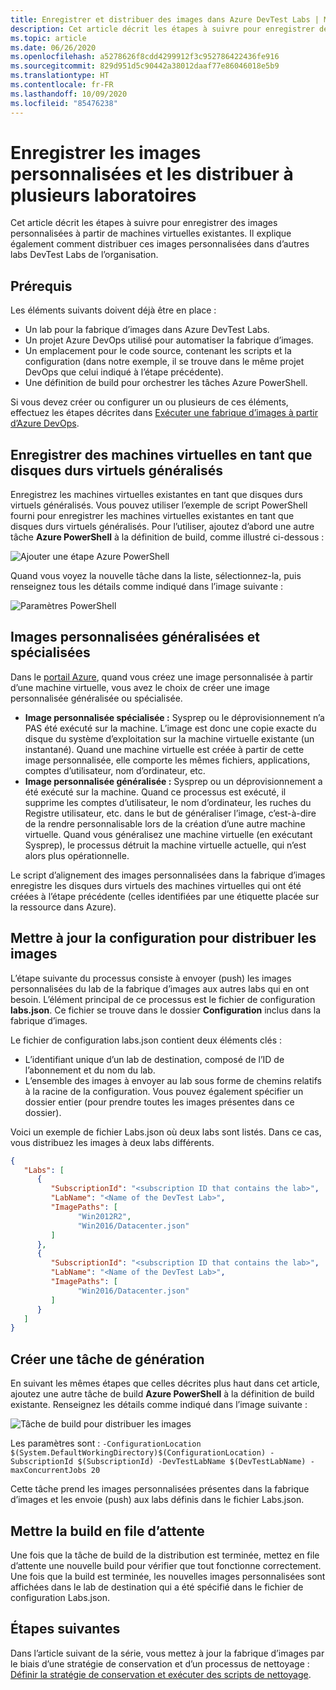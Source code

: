 ```yaml
---
title: Enregistrer et distribuer des images dans Azure DevTest Labs | Microsoft Docs
description: Cet article décrit les étapes à suivre pour enregistrer des images personnalisées à partir de machines virtuelles existantes dans Azure DevTest Labs.
ms.topic: article
ms.date: 06/26/2020
ms.openlocfilehash: a5278626f8cdd4299912f3c952786422436fe916
ms.sourcegitcommit: 829d951d5c90442a38012daaf77e86046018e5b9
ms.translationtype: HT
ms.contentlocale: fr-FR
ms.lasthandoff: 10/09/2020
ms.locfileid: "85476238"
---
```

# <a name="save-custom-images-and-distribute-to-multiple-labs"></a>Enregistrer les images personnalisées et les distribuer à plusieurs laboratoires
Cet article décrit les étapes à suivre pour enregistrer des images personnalisées à partir de machines virtuelles existantes. Il explique également comment distribuer ces images personnalisées dans d’autres labs DevTest Labs de l’organisation.

## <a name="prerequisites"></a>Prérequis
Les éléments suivants doivent déjà être en place :

- Un lab pour la fabrique d’images dans Azure DevTest Labs.
- Un projet Azure DevOps utilisé pour automatiser la fabrique d’images.
- Un emplacement pour le code source, contenant les scripts et la configuration (dans notre exemple, il se trouve dans le même projet DevOps que celui indiqué à l’étape précédente).
- Une définition de build pour orchestrer les tâches Azure PowerShell.

Si vous devez créer ou configurer un ou plusieurs de ces éléments, effectuez les étapes décrites dans [Exécuter une fabrique d’images à partir d’Azure DevOps](image-factory-set-up-devops-lab.md). 

## <a name="save-vms-as-generalized-vhds"></a>Enregistrer des machines virtuelles en tant que disques durs virtuels généralisés
Enregistrez les machines virtuelles existantes en tant que disques durs virtuels généralisés.  Vous pouvez utiliser l’exemple de script PowerShell fourni pour enregistrer les machines virtuelles existantes en tant que disques durs virtuels généralisés. Pour l’utiliser, ajoutez d’abord une autre tâche **Azure PowerShell** à la définition de build, comme illustré ci-dessous :

![Ajouter une étape Azure PowerShell](./media/save-distribute-custom-images/powershell-step.png)

Quand vous voyez la nouvelle tâche dans la liste, sélectionnez-la, puis renseignez tous les détails comme indiqué dans l’image suivante : 

![Paramètres PowerShell](./media/save-distribute-custom-images/powershell-settings.png)


## <a name="generalized-vs-specialized-custom-images"></a>Images personnalisées généralisées et spécialisées
Dans le [portail Azure](https://portal.azure.com), quand vous créez une image personnalisée à partir d’une machine virtuelle, vous avez le choix de créer une image personnalisée généralisée ou spécialisée.

- **Image personnalisée spécialisée :** Sysprep ou le déprovisionnement n’a PAS été exécuté sur la machine. L’image est donc une copie exacte du disque du système d’exploitation sur la machine virtuelle existante (un instantané).  Quand une machine virtuelle est créée à partir de cette image personnalisée, elle comporte les mêmes fichiers, applications, comptes d’utilisateur, nom d’ordinateur, etc.
- **Image personnalisée généralisée :** Sysprep ou un déprovisionnement a été exécuté sur la machine.  Quand ce processus est exécuté, il supprime les comptes d’utilisateur, le nom d’ordinateur, les ruches du Registre utilisateur, etc. dans le but de généraliser l’image, c’est-à-dire de la rendre personnalisable lors de la création d’une autre machine virtuelle.  Quand vous généralisez une machine virtuelle (en exécutant Sysprep), le processus détruit la machine virtuelle actuelle, qui n’est alors plus opérationnelle.

Le script d’alignement des images personnalisées dans la fabrique d’images enregistre les disques durs virtuels des machines virtuelles qui ont été créées à l’étape précédente (celles identifiées par une étiquette placée sur la ressource dans Azure).

## <a name="update-configuration-for-distributing-images"></a>Mettre à jour la configuration pour distribuer les images
L’étape suivante du processus consiste à envoyer (push) les images personnalisées du lab de la fabrique d’images aux autres labs qui en ont besoin. L’élément principal de ce processus est le fichier de configuration **labs.json**. Ce fichier se trouve dans le dossier **Configuration** inclus dans la fabrique d’images.

Le fichier de configuration labs.json contient deux éléments clés :

- L’identifiant unique d’un lab de destination, composé de l’ID de l’abonnement et du nom du lab.
- L’ensemble des images à envoyer au lab sous forme de chemins relatifs à la racine de la configuration. Vous pouvez également spécifier un dossier entier (pour prendre toutes les images présentes dans ce dossier).

Voici un exemple de fichier Labs.json où deux labs sont listés. Dans ce cas, vous distribuez les images à deux labs différents.

```json
{
   "Labs": [
      {
         "SubscriptionId": "<subscription ID that contains the lab>",
         "LabName": "<Name of the DevTest Lab>",
         "ImagePaths": [
               "Win2012R2",
               "Win2016/Datacenter.json"
         ]
      },
      {
         "SubscriptionId": "<subscription ID that contains the lab>",
         "LabName": "<Name of the DevTest Lab>",
         "ImagePaths": [
               "Win2016/Datacenter.json"
         ]
      }
   ]
}
```

## <a name="create-a-build-task"></a>Créer une tâche de génération
En suivant les mêmes étapes que celles décrites plus haut dans cet article, ajoutez une autre tâche de build **Azure PowerShell** à la définition de build existante. Renseignez les détails comme indiqué dans l’image suivante : 

![Tâche de build pour distribuer les images](./media/save-distribute-custom-images/second-build-task-powershell.png)

Les paramètres sont : `-ConfigurationLocation $(System.DefaultWorkingDirectory)$(ConfigurationLocation) -SubscriptionId $(SubscriptionId) -DevTestLabName $(DevTestLabName) -maxConcurrentJobs 20`

Cette tâche prend les images personnalisées présentes dans la fabrique d’images et les envoie (push) aux labs définis dans le fichier Labs.json.

## <a name="queue-the-build"></a>Mettre la build en file d’attente
Une fois que la tâche de build de la distribution est terminée, mettez en file d’attente une nouvelle build pour vérifier que tout fonctionne correctement. Une fois que la build est terminée, les nouvelles images personnalisées sont affichées dans le lab de destination qui a été spécifié dans le fichier de configuration Labs.json.

## <a name="next-steps"></a>Étapes suivantes
Dans l’article suivant de la série, vous mettez à jour la fabrique d’images par le biais d’une stratégie de conservation et d’un processus de nettoyage : [Définir la stratégie de conservation et exécuter des scripts de nettoyage](image-factory-set-retention-policy-cleanup.md).
